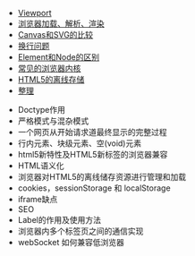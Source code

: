 * [Viewport](http://ourjs.com/detail/54c73ba2232227083e00001a)
* [浏览器加载、解析、渲染](http://www.jianshu.com/p/e141d1543143)
* [Canvas和SVG的比较](http://www.w3school.com.cn/html5/html_5_canvas_vs_svg.asp)
* [换行问题](https://segmentfault.com/a/1190000003936301)
* [Element和Node的区别](http://www.jianshu.com/p/695b5c78a7ca)
* [常见的浏览器内核](http://www.cnblogs.com/fullhouse/archive/2011/12/19/2293455.html)
* [HTML5的离线存储](https://segmentfault.com/a/1190000000732617)
* [整理](http://hao.jser.com/archive/7/)
<ul>
<li>Doctype作用</li>
<li>严格模式与混杂模式</li>
<li>一个网页从开始请求道最终显示的完整过程</li>
<li>行内元素、块级元素、空(void)元素</li>
<li>html5新特性及HTML5新标签的浏览器兼容</li>
<li>HTML语义化</li>
<li>浏览器对HTML5的离线储存资源进行管理和加载</li>
<li>cookies，sessionStorage 和 localStorage </li>
<li>iframe缺点</li>
<li>SEO</li>
<li>Label的作用及使用方法</li>
<li>浏览器内多个标签页之间的通信实现</li>
<li>webSocket 如何兼容低浏览器</li>
</ul>

